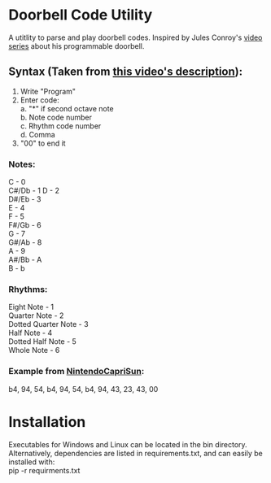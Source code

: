 # Doorbell Code Utility  
A utitlity to parse and play doorbell codes. Inspired by Jules Conroy's [video series](https://www.youtube.com/playlist?list=PLZZXmq_kEtcTfNE7gfDtoUbKca77TVszU) about his programmable doorbell.  

## Syntax (Taken from [this video's description](https://youtu.be/RXWSx0mg1TA)):  
1. Write "Program"  
2. Enter code:  
   a. "*" if second octave note  
   b. Note code number  
   c. Rhythm code number  
   d. Comma  
3. "00" to end it  

### Notes:  
  C - 0  
  C#/Db - 1
  D - 2  
  D#/Eb - 3  
  E - 4  
  F - 5  
  F#/Gb - 6  
  G - 7  
  G#/Ab - 8  
  A - 9  
  A#/Bb - A  
  B - b  

### Rhythms:  
  Eight Note - 1  
  Quarter Note - 2  
  Dotted Quarter Note - 3  
  Half Note - 4  
  Dotted Half Note - 5  
  Whole Note - 6  

### Example from [NintendoCapriSun](https://www.youtube.com/channel/UCKrFXqpQj3gM98LF22Yq8Kg):  
b4, 94, 54, b4, 94, 54, b4, 94, 43, 23, 43, 00

# Installation
Executables for Windows and Linux can be located in the bin directory. Alternatively, dependencies are listed in requirements.txt, and can easily be installed with:   
  pip -r requirments.txt

